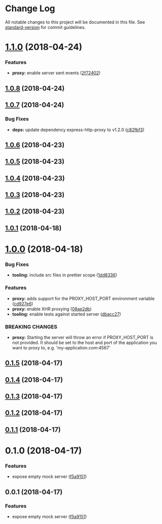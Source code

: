 # Change Log

All notable changes to this project will be documented in this file. See [standard-version](https://github.com/conventional-changelog/standard-version) for commit guidelines.

<a name="1.1.0"></a>

# [1.1.0](https://github.com/mesosphere/mockserver/compare/v1.0.8...v1.1.0) (2018-04-24)

### Features

* **proxy:** enable server sent events ([2f72402](https://github.com/mesosphere/mockserver/commit/2f72402))

<a name="1.0.8"></a>

## [1.0.8](https://github.com/mesosphere/mockserver/compare/v1.0.7...v1.0.8) (2018-04-24)

<a name="1.0.7"></a>

## [1.0.7](https://github.com/mesosphere/mockserver/compare/v1.0.6...v1.0.7) (2018-04-24)

### Bug Fixes

* **deps:** update dependency express-http-proxy to v1.2.0 ([c82fbf3](https://github.com/mesosphere/mockserver/commit/c82fbf3))

<a name="1.0.6"></a>

## [1.0.6](https://github.com/mesosphere/mockserver/compare/v1.0.5...v1.0.6) (2018-04-23)

<a name="1.0.5"></a>

## [1.0.5](https://github.com/mesosphere/mockserver/compare/v1.0.4...v1.0.5) (2018-04-23)

<a name="1.0.4"></a>

## [1.0.4](https://github.com/mesosphere/mockserver/compare/v1.0.3...v1.0.4) (2018-04-23)

<a name="1.0.3"></a>

## [1.0.3](https://github.com/mesosphere/mockserver/compare/v1.0.2...v1.0.3) (2018-04-23)

<a name="1.0.2"></a>

## [1.0.2](https://github.com/mesosphere/mockserver/compare/v1.0.1...v1.0.2) (2018-04-23)

<a name="1.0.1"></a>

## [1.0.1](https://github.com/mesosphere/mockserver/compare/v1.0.0...v1.0.1) (2018-04-18)

<a name="1.0.0"></a>

# [1.0.0](https://github.com/mesosphere/mockserver/compare/v0.1.5...v1.0.0) (2018-04-18)

### Bug Fixes

* **tooling:** include src files in prettier scope ([1dd8336](https://github.com/mesosphere/mockserver/commit/1dd8336))

### Features

* **proxy:** adds support for the PROXY_HOST_PORT environment variable ([cd927e6](https://github.com/mesosphere/mockserver/commit/cd927e6))
* **proxy:** enable XHR proxying ([08ae2db](https://github.com/mesosphere/mockserver/commit/08ae2db))
* **tooling:** enable tests against started server ([dbacc27](https://github.com/mesosphere/mockserver/commit/dbacc27))

### BREAKING CHANGES

* **proxy:** Starting the server will throw an error if PROXY_HOST_PORT is not provided. It
  should be set to the host and port of the application you want to proxy to, e.g.
  'my-application.com:4567'

<a name="0.1.5"></a>

## [0.1.5](https://github.com/mesosphere/mockserver/compare/v0.1.4...v0.1.5) (2018-04-17)

<a name="0.1.4"></a>

## [0.1.4](https://github.com/mesosphere/mockserver/compare/v0.1.3...v0.1.4) (2018-04-17)

<a name="0.1.3"></a>

## [0.1.3](https://github.com/mesosphere/mockserver/compare/v0.1.2...v0.1.3) (2018-04-17)

<a name="0.1.2"></a>

## [0.1.2](https://github.com/mesosphere/mockserver/compare/v0.1.1...v0.1.2) (2018-04-17)

<a name="0.1.1"></a>

## [0.1.1](https://github.com/mesosphere/mockserver/compare/v0.0.1...v0.1.1) (2018-04-17)

<a name="0.1.0"></a>

# 0.1.0 (2018-04-17)

### Features

* expose empty mock server ([f5a9151](https://github.com/mesosphere/mockserver/commit/f5a9151))

<a name="0.0.1"></a>

## 0.0.1 (2018-04-17)

### Features

* expose empty mock server ([f5a9151](https://github.com/mesosphere/mockserver/commit/f5a9151))
